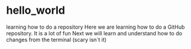 # hello_world
learning how to do a repository
Here we are learning how to do a GitHub repository. It is a lot of fun
Next we will learn and understand how to do changes from the terminal (scary isn´t it)
